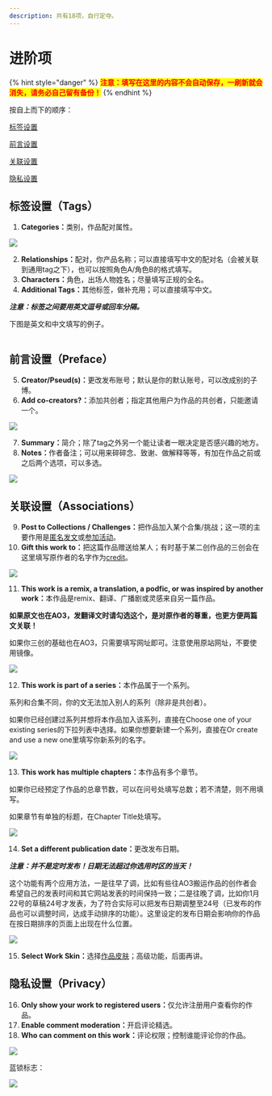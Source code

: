```yaml
---
description: 共有18项，自行定夺。
---
```


# 进阶项

{% hint style="danger" %}
<mark style="color:red;">**注意：填写在这里的内容不会自动保存，一刷新就会消失，请务必自己留有备份！**</mark>
{% endhint %}

按自上而下的顺序：

[标签设置](jin-jie-xiang.md#biao-qian-she-zhi-tags)

[前言设置](jin-jie-xiang.md#qian-yan-she-zhi-preface)

[关联设置](jin-jie-xiang.md#guan-lian-she-zhi-associations)

[隐私设置](jin-jie-xiang.md#yin-si-she-zhi-privacy)

## 标签设置（Tags）

1. **Categories：**&#x7C7B;别，作品配对属性。

![](../../.gitbook/assets/MTXX_MH20230313_205820590.jpg)

2. **Relationships：**&#x914D;对，你产品名称；可以直接填写中文的配对名（会被关联到通用tag之下），也可以按照角色A/角色B的格式填写。
3. **Characters：**&#x89D2;色，出场人物姓名；尽量填写正规的全名。
4. **Additional Tags：**&#x5176;他标签，做补充用；可以直接填写中文。

_**注意：标签之间要用英文逗号或回车分隔。**_

下图是英文和中文填写的例子。

<figure><img src="../../.gitbook/assets/Collage_20230313_210406_edit_949523589086884.jpg" alt=""><figcaption></figcaption></figure>

## 前言设置（Preface）

5. **Creator/Pseud(s)：**&#x66F4;改发布账号；默认是你的默认账号，可以改成别的子博。
6. **Add co-creators?：**&#x6DFB;加共创者；指定其他用户为作品的共创者，只能邀请一个。

![](../../.gitbook/assets/MTXX_MH20230313_210854862.jpg)

7. **Summary：**&#x7B80;介；除了tag之外另一个能让读者一眼决定是否感兴趣的地方。
8. **Notes：**&#x4F5C;者备注；可以用来碎碎念、致谢、做解释等等，有加在作品之前或之后两个选项，可以多选。

![](../../.gitbook/assets/MTXX_MH20230313_211316895.jpg)

## 关联设置（Associations）

9. **Post to Collections / Challenges：**&#x628A;作品加入某个合集/挑战；这一项的主要作用是[匿名发文](ni-ming-fa-wen.md)或[参加活动](../he-ji-yu-tiao-zhan-sai.md)。
10. **Gift this work to：**&#x628A;这篇作品赠送给某人；有时基于某二创作品的三创会在这里填写原作者的名字作为[credit](../../ao3-da-zi-dian.md#credit-yuan-zuo-zhe-shi)。

![](../../.gitbook/assets/MTXX_MH20230313_211608667.jpg)

11. **This work is a remix, a translation, a podfic, or was inspired by another work：**&#x672C;作品是remix、翻译、广播剧或灵感来自另一篇作品。

**如果原文也在AO3，发翻译文时请勾选这个，是对原作者的尊重，也更方便两篇文关联！**

如果你三创的基础也在AO3，只需要填写网址即可。注意使用原站网址，不要使用镜像。

![](../../.gitbook/assets/MTXX_MH20230313_212128178.jpg)

12. **This work is part of a series：**&#x672C;作品属于一个系列。

系列和合集不同，你的文无法加入别人的系列（除非是共创者）。

如果你已经创建过系列并想将本作品加入该系列，直接在Choose one of your existing series的下拉列表中选择。如果你想要新建一个系列，直接在Or create and use a new one里填写你新系列的名字。

![](../../.gitbook/assets/MTXX_MH20230313_212408283.jpg)

13. **This work has multiple chapters：**&#x672C;作品有多个章节。

如果你已经预定了作品的总章节数，可以在问号处填写总数；若不清楚，则不用填写。

如果章节有单独的标题，在Chapter Title处填写。

![](../../.gitbook/assets/MTXX_MH20230313_212646015.jpg)

14. **Set a different publication date：**&#x66F4;改发布日期。

_**注意：并不是定时发布！日期无法超过你选用时区的当天！**_

这个功能有两个应用方法，一是往早了调，比如有些往AO3搬运作品的创作者会希望自己的发表时间和其它网站发表的时间保持一致；二是往晚了调，比如你1月22号的草稿24号才发表，为了符合实际可以把发布日期调整至24号（已发布的作品也可以调整时间，达成手动排序的功能）。这里设定的发布日期会影响你的作品在按日期排序的页面上出现在什么位置。

![](../../.gitbook/assets/MTXX_MH20230313_213620845.jpg)

15. **Select Work Skin：**&#x9009;择[作品皮肤](../zuo-pin-pi-fu-work-skin.md)；高级功能，后面再讲。

## 隐私设置（Privacy）

16. **Only show your work to registered users：**&#x4EC5;允许注册用户查看你的作品。
17. **Enable comment moderation：**&#x5F00;启评论精选。
18. **Who can comment on this work：**&#x8BC4;论权限；控制谁能评论你的作品。

![](../../.gitbook/assets/MTXX_MH20230313_214057568.jpg)

蓝锁标志：

![](broken-reference)
